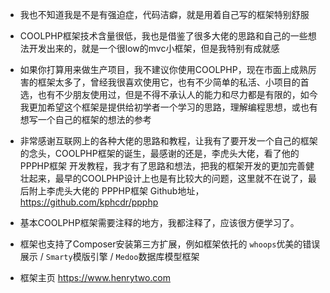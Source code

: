 * 我也不知道我是不是有强迫症，代码洁癖，就是用着自己写的框架特别舒服

* COOLPHP框架技术含量很低，我也是借鉴了很多大佬的思路和自己的一些想法开发出来的，就是一个很low的mvc小框架，但是我特别有成就感

* 如果你打算用来做生产项目，我不建议你使用COOLPHP，现在市面上成熟厉害的框架太多了，曾经我很喜欢使用它，也有不少简单的私活、小项目的首选，也有不少朋友使用过，但是不得不承认人的能力和尽力都是有限的，如今我更加希望这个框架是提供给初学者一个学习的思路，理解编程思想，或也有想写一个自己的框架的想法的参考

* 非常感谢互联网上的各种大佬的思路和教程，让我有了要开发一个自己的框架的念头，COOLPHP框架的诞生，最感谢的还是，李虎头大佬，看了他的 PPPHP框架 开发教程，我才有了思路和想法，把我的框架开发的更加完善健壮起来，最早的COOLPHP设计上也是有比较大的问题，这里就不在说了，最后附上李虎头大佬的 PPPHP框架 Github地址，https://github.com/kphcdr/ppphp

* 基本COOLPHP框架需要注释的地方，我都注释了，应该很方便学习了。

* 框架也支持了Composer安装第三方扩展，例如框架依托的 <code>whoops</code>优美的错误展示 / <code>Smarty</code>模版引擎 / <code>Medoo</code>数据库模型框架

* 框架主页 https://www.henrytwo.com
